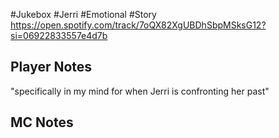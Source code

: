 #Jukebox #Jerri #Emotional #Story
https://open.spotify.com/track/7oQX82XgUBDhSbpMSksG12?si=06922833557e4d7b
## Player Notes
"specifically in my mind for when Jerri is confronting her past"
## MC Notes